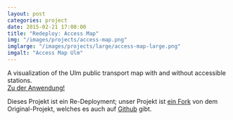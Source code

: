 ```yaml
---
layout: post
categories: project
date: 2015-02-21 17:00:00
title: "Redeploy: Access Map"
img: "/images/projects/access-map.png" 
imglarge: "/images/projects/large/access-map-large.png"
imgalt: "Access Map Ulm"
---
```



A visualization of the Ulm public transport map with and without accessible stations.  
[Zu der Anwendung!](http://www.ulmapi.de/access_map)

Dieses Projekt ist ein Re-Deployment; unser Projekt ist [ein Fork](https://github.com/UlmApi/access_map) von dem Original-Projekt, welches es auch auf [Github](https://github.com/arduina/access_map) gibt.
